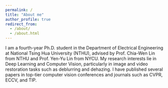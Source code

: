 ```yaml
---
permalink: /
title: "About me"
author_profile: true
redirect_from: 
  - /about/
  - /about.html
---
```

I am a fourth-year Ph.D. student in the Department of Electrical Engineering at National Tsing Hua University (NTHU), advised by Prof. Chia-Wen Lin from NTHU and Prof. Yen-Yu Lin from NYCU. My research interests lie in Deep Learning and Computer Vision, particularly in image and video restoration tasks such as deblurring and dehazing. I have published several papers in top-tier computer vision conferences and journals such as CVPR, ECCV, and TIP.


